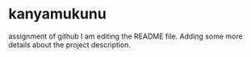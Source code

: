# kanyamukunu
assignment of github
I am editing the README file. Adding some more details about the project description.
